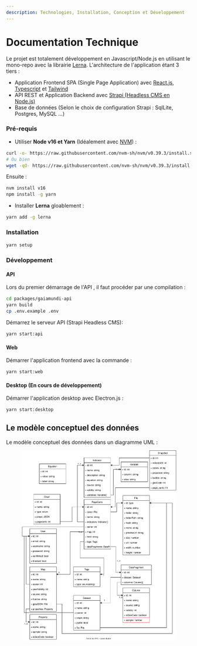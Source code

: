 ```yaml
---
description: Technologies, Installation, Conception et Développement
---
```


# Documentation Technique

Le projet est totalement développement en Javascript/Node.js en utilisant le mono-repo avec la librairie [Lerna](https://lerna.js.org/). L'architecture de l'application étant 3 tiers :&#x20;

* Application Frontend SPA (Single Page Application) avec [React.js](https://react.dev/), [Typescript](https://www.typescriptlang.org/) et [Tailwind](https://tailwindcss.com/)
* API REST et Application Backend avec [Strapi (Headless CMS en Node.js)](https://strapi.io/)
* Base de données (Selon le choix de configuration Strapi : SqlLite, Postgres, MySQL ...)

### Pré-requis <a href="#requirements" id="requirements"></a>

* Utiliser **Node v16 et Yarn** (Idéalement avec [NVM](https://fr.linux-console.net/?p=6#gsc.tab=0)) :

```sh
curl -o- https://raw.githubusercontent.com/nvm-sh/nvm/v0.39.3/install.sh | bash
# Ou bien
wget -qO- https://raw.githubusercontent.com/nvm-sh/nvm/v0.39.3/install.sh | bash
```

Ensuite :

```sh
nvm install v16
npm install -g yarn
```

* Installer **Lerna** gloablement :

```sh
yarn add -g lerna
```

### Installation <a href="#installation" id="installation"></a>

```bash
yarn setup
```

### Développement <a href="#development" id="development"></a>

#### API <a href="#api" id="api"></a>

Lors du premier démarrage de l'API , il faut procéder par une compilation :

```sh
cd packages/gaiamundi-api
yarn build
cp .env.example .env
```

Démarrez le serveur API (Strapi Headless CMS):&#x20;

```sh
yarn start:api
```

#### Web <a href="#web" id="web"></a>

Démarrer l'application frontend avec la commande :&#x20;

```sh
yarn start:web
```

#### Desktop (En cours de développement) <a href="#desktop-coming-soon" id="desktop-coming-soon"></a>

Démarrer l'application desktop avec Electron.js :&#x20;

```sh
yarn start:desktop
```

## Le modèle conceptuel des données

Le modèle conceptuel des données dans un diagramme UML :

<figure><img src=".gitbook/assets/UML.drawio.svg" alt=""><figcaption></figcaption></figure>
